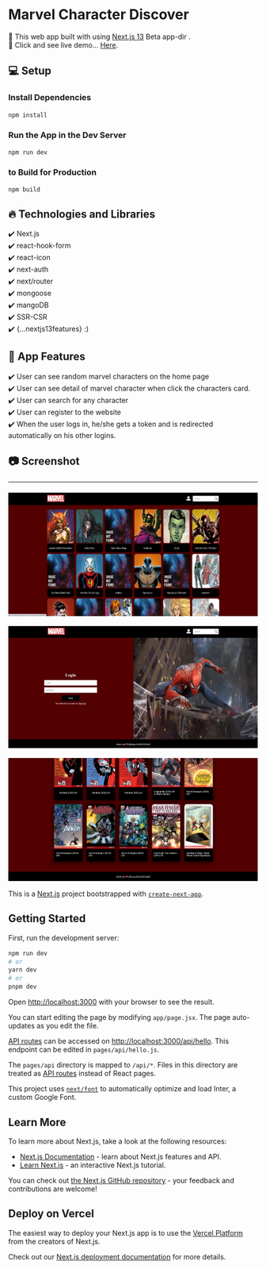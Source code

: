 # Marvel Character Discover

🔸 This web app built with using [Next.js 13](https://nextjs.org/) Beta app-dir . <br>
🔸 Click and see live demo... [Here](https://marvel-character-discover.vercel.app/).

## 💻 Setup <br>

### Install Dependencies

```
npm install
```

### Run the App in the Dev Server

```
npm run dev
```

### to Build for Production

```
npm build
```

## 🔥 Technologies and Libraries <br>

✔️ Next.js <br>
✔️ react-hook-form <br>
✔️ react-icon <br>
✔️ next-auth <br>
✔️ next/router <br>
✔️ mongoose <br>
✔️ mangoDB <br>
✔️ SSR-CSR <br>
✔️ {...nextjs13features} :) <br>

## 🚀 App Features <br>

✔️ User can see random marvel characters on the home page <br>
✔️ User can see detail of marvel character when click the characters card. <br>
✔️ User can search for any character <br>
✔️ User can register to the website <br>
✔️ When the user logs in, he/she gets a token and is redirected automatically on his other logins.<br>

## 📷 Screenshot <hr>

<img src="./assets/photo/m1.jpg">
<br>
<br>
<img src="./assets/photo/m2.jpg">
<br>
<br>
<img src="./assets/photo/m3.jpg">

This is a [Next.js](https://nextjs.org/) project bootstrapped with [`create-next-app`](https://github.com/vercel/next.js/tree/canary/packages/create-next-app).

## Getting Started

First, run the development server:

```bash
npm run dev
# or
yarn dev
# or
pnpm dev
```

Open [http://localhost:3000](http://localhost:3000) with your browser to see the result.

You can start editing the page by modifying `app/page.jsx`. The page auto-updates as you edit the file.

[API routes](https://nextjs.org/docs/api-routes/introduction) can be accessed on [http://localhost:3000/api/hello](http://localhost:3000/api/hello). This endpoint can be edited in `pages/api/hello.js`.

The `pages/api` directory is mapped to `/api/*`. Files in this directory are treated as [API routes](https://nextjs.org/docs/api-routes/introduction) instead of React pages.

This project uses [`next/font`](https://nextjs.org/docs/basic-features/font-optimization) to automatically optimize and load Inter, a custom Google Font.

## Learn More

To learn more about Next.js, take a look at the following resources:

- [Next.js Documentation](https://nextjs.org/docs) - learn about Next.js features and API.
- [Learn Next.js](https://nextjs.org/learn) - an interactive Next.js tutorial.

You can check out [the Next.js GitHub repository](https://github.com/vercel/next.js/) - your feedback and contributions are welcome!

## Deploy on Vercel

The easiest way to deploy your Next.js app is to use the [Vercel Platform](https://vercel.com/new?utm_medium=default-template&filter=next.js&utm_source=create-next-app&utm_campaign=create-next-app-readme) from the creators of Next.js.

Check out our [Next.js deployment documentation](https://nextjs.org/docs/deployment) for more details.
